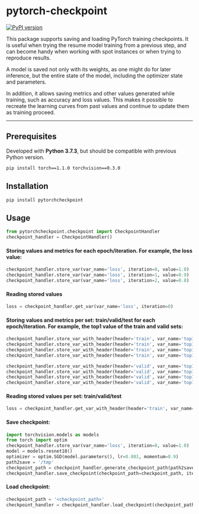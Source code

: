 # pytorch-checkpoint

[![PyPI version](https://badge.fury.io/py/pytorchcheckpoint.svg)](https://badge.fury.io/py/pytorchcheckpoint)


This package supports saving and loading PyTorch training checkpoints. It is useful when trying the resume model training from a previous step, and can become handy when working with spot instances or when trying to reproduce results.

A model is saved not only with its weights, as one might do for later inference, but the entire state of the model, including the optimizer state and parameters.

In addition, it allows saving metrics and other values generated while training, such as accuracy and loss values. This makes it possible to recreate the learning curves from past values and continue to update them as training proceed.


------------------


## Prerequisites
Developed with **Python 3.7.3**, but should be compatible with previous Python version.
```
pip install torch==1.1.0 torchvision==0.3.0
```

## Installation
```pip install pytorchcheckpoint```

## Usage
```python
from pytorchcheckpoint.checkpoint import CheckpointHandler
checkpoint_handler = CheckpointHandler()
```

#### Storing values and metrics for each epoch/iteration. For example, the loss value: 
```python
checkpoint_handler.store_var(var_name='loss', iteration=0, value=1.0)
checkpoint_handler.store_var(var_name='loss', iteration=1, value=0.9)
checkpoint_handler.store_var(var_name='loss', iteration=2, value=0.8)
```

#### Reading stored values
```python
loss = checkpoint_handler.get_var(var_name='loss', iteration=0)
```

#### Storing values and metrics per set: train/valid/test for each epoch/iteration. For example, the top1 value of the train and valid sets: 
```python
checkpoint_handler.store_var_with_header(header='train', var_name='top1', iteration=0, value=80)
checkpoint_handler.store_var_with_header(header='train', var_name='top1', iteration=1, value=85)
checkpoint_handler.store_var_with_header(header='train', var_name='top1', iteration=2, value=90)
checkpoint_handler.store_var_with_header(header='train', var_name='top1', iteration=3, value=91)

checkpoint_handler.store_var_with_header(header='valid', var_name='top1', iteration=0, value=70)
checkpoint_handler.store_var_with_header(header='valid', var_name='top1', iteration=1, value=75)
checkpoint_handler.store_var_with_header(header='valid', var_name='top1', iteration=2, value=80)
checkpoint_handler.store_var_with_header(header='valid', var_name='top1', iteration=3, value=85)
```

#### Reading stored values per set: train/valid/test
```python
loss = checkpoint_handler.get_var_with_header(header='train', var_name='loss', iteration=0)
```

#### Save checkpoint:
```python
import torchvision.models as models
from torch import optim
checkpoint_handler.store_var(var_name='loss', iteration=0, value=1.0)
model = models.resnet18()
optimizer = optim.SGD(model.parameters(), lr=0.001, momentum=0.9)
path2save = '/tmp'
checkpoint_path = checkpoint_handler.generate_checkpoint_path(path2save=path2save)
checkpoint_handler.save_checkpoint(checkpoint_path=checkpoint_path, iteration=25, model=model, optimizer=optimizer)
```

#### Load checkpoint:
```python
checkpoint_path = '<checkpoint_path>'
checkpoint_handler = checkpoint_handler.load_checkpoint(checkpoint_path)
```